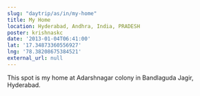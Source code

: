 ```yaml
---
slug: "daytrip/as/in/my-home"
title: My Home
location: Hyderabad, Andhra, India, PRADESH
poster: krishnaskc
date: '2013-01-04T06:41:00'
lat: '17.34873360556927'
lng: '78.38208675384521'
external_url: null
---
```


This spot is my home at Adarshnagar colony in Bandlaguda Jagir, Hyderabad.
